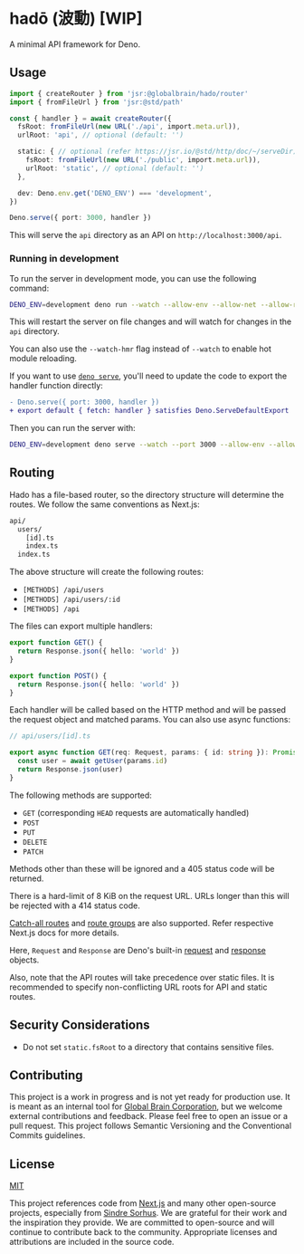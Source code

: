 # hadō (波動) [WIP]

A minimal API framework for Deno.

## Usage

```ts
import { createRouter } from 'jsr:@globalbrain/hado/router'
import { fromFileUrl } from 'jsr:@std/path'

const { handler } = await createRouter({
  fsRoot: fromFileUrl(new URL('./api', import.meta.url)),
  urlRoot: 'api', // optional (default: '')

  static: { // optional (refer https://jsr.io/@std/http/doc/~/serveDir)
    fsRoot: fromFileUrl(new URL('./public', import.meta.url)),
    urlRoot: 'static', // optional (default: '')
  },

  dev: Deno.env.get('DENO_ENV') === 'development',
})

Deno.serve({ port: 3000, handler })
```

This will serve the `api` directory as an API on `http://localhost:3000/api`.

### Running in development

To run the server in development mode, you can use the following command:

```sh
DENO_ENV=development deno run --watch --allow-env --allow-net --allow-read server.ts
```

This will restart the server on file changes and will watch for changes in the `api` directory.

You can also use the `--watch-hmr` flag instead of `--watch` to enable hot module reloading.

If you want to use [`deno serve`](https://docs.deno.com/runtime/reference/cli/serve/), you'll need to update the code to export the handler function directly:

```diff
- Deno.serve({ port: 3000, handler })
+ export default { fetch: handler } satisfies Deno.ServeDefaultExport
```

Then you can run the server with:

```sh
DENO_ENV=development deno serve --watch --port 3000 --allow-env --allow-net --allow-read server.ts
```

## Routing

Hado has a file-based router, so the directory structure will determine the routes. We follow the same conventions as Next.js:

```txt
api/
  users/
    [id].ts
    index.ts
  index.ts
```

The above structure will create the following routes:

- `[METHODS] /api/users`
- `[METHODS] /api/users/:id`
- `[METHODS] /api`

The files can export multiple handlers:

```ts
export function GET() {
  return Response.json({ hello: 'world' })
}

export function POST() {
  return Response.json({ hello: 'world' })
}
```

Each handler will be called based on the HTTP method and will be passed the request object and matched params. You can also use async functions:

```ts
// api/users/[id].ts

export async function GET(req: Request, params: { id: string }): Promise<Response> {
  const user = await getUser(params.id)
  return Response.json(user)
}
```

The following methods are supported:

- `GET` (corresponding `HEAD` requests are automatically handled)
- `POST`
- `PUT`
- `DELETE`
- `PATCH`

Methods other than these will be ignored and a 405 status code will be returned.

There is a hard-limit of 8 KiB on the request URL. URLs longer than this will be rejected with a 414 status code.

[Catch-all routes](https://nextjs.org/docs/pages/building-your-application/routing/dynamic-routes) and [route groups](https://nextjs.org/docs/app/building-your-application/routing/route-groups) are also supported. Refer respective Next.js docs for more details.

Here, `Request` and `Response` are Deno's built-in [request](https://docs.deno.com/deploy/api/runtime-request/) and [response](https://docs.deno.com/deploy/api/runtime-response/) objects.

Also, note that the API routes will take precedence over static files. It is recommended to specify non-conflicting URL roots for API and static routes.

## Security Considerations

- Do not set `static.fsRoot` to a directory that contains sensitive files.

## Contributing

This project is a work in progress and is not yet ready for production use. It is meant as an internal tool for [Global Brain Corporation](https://globalbrains.com/en), but we welcome external contributions and feedback. Please feel free to open an issue or a pull request. This project follows Semantic Versioning and the Conventional Commits guidelines.

## License

[MIT](./LICENSE.md)

This project references code from [Next.js](https://github.com/vercel/next.js) and many other open-source projects, especially from [Sindre Sorhus](https://github.com/sindresorhus). We are grateful for their work and the inspiration they provide. We are committed to open-source and will continue to contribute back to the community. Appropriate licenses and attributions are included in the source code.
